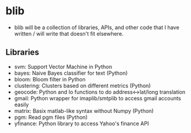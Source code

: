 
blib
====

* blib will be a collection of libraries, APIs, and other code that I have
  written / will write that doesn't fit elsewhere.


Libraries
---------

* svm: Support Vector Machine in Python
* bayes: Naive Bayes classifier for text (Python)
* bloom: Bloom filter in Python
* clustering: Clusters based on different metrics (Python)
* geocode: Python and Io functions to do address<->lat/long translation
* gmail: Python wrapper for imaplib/smtplib to access gmail accounts easily
* matrix: Basix matlab-like syntax without Numpy (Python)
* pgm: Read pgm files (Python)
* yfinance: Python library to access Yahoo's finance API


